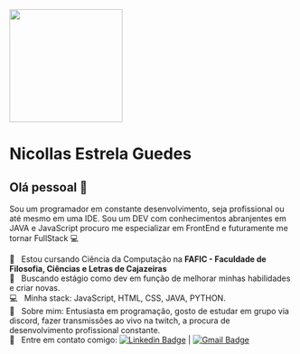 <img width="200" src="https://avatars.githubusercontent.com/u/79493632?s=460&u=ab8e5d317eed270db0a9910ac551a372f13d7033&v=4"> 


# Nicollas Estrela Guedes

## Olá pessoal 👋
Sou um programador em constante desenvolvimento, seja profissional ou até mesmo em uma IDE.
Sou um DEV com conhecimentos abranjentes em JAVA e JavaScript procuro me especializar em FrontEnd e futuramente me tornar FullStack :computer:

 :office:  &nbsp; Estou cursando Ciência da Computação na **FAFIC - Faculdade de Filosofia, Ciências e Letras de Cajazeiras**
 <br/> :purple_heart: &nbsp; Buscando estágio como dev em função de melhorar minhas habilidades e criar novas.
 <br/> :computer: &nbsp; Minha stack: JavaScript, HTML, CSS, JAVA, PYTHON.
 <br/> 💬  &nbsp; Sobre mim: Entusiasta em programação, gosto de estudar em grupo via discord, fazer transmissões ao vivo na twitch, a procura de desenvolvimento profissional constante.
 <br/> :email: &nbsp; Entre em contato comigo: [![Linkedin Badge](https://img.shields.io/badge/-NicollasEStrelaGuedes-blue?style=flat-square&logo=Linkedin&logoColor=white&link=https://www.linkedin.com/in/nicollas-estrela-guedes-44a5581a8/)](https://www.linkedin.com/in/nicollas-estrela-guedes-44a5581a8/) 
| 
[![Gmail Badge](https://img.shields.io/badge/-n1coll4s0106@gmail.com-c14438?style=flat-square&logo=Gmail&logoColor=white&link=nicollas:n1coll4s0106@gmail.com)](nicollas:n1coll4s0106@gmail.com)
